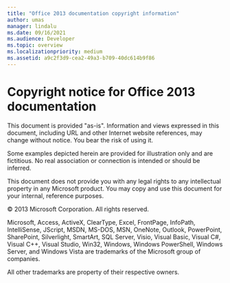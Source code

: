```yaml
---
title: "Office 2013 documentation copyright information"
author: umas
manager: lindalu
ms.date: 09/16/2021
ms.audience: Developer
ms.topic: overview 
ms.localizationpriority: medium
ms.assetid: a9c2f3d9-cea2-49a3-b709-40dc614b9f86
---
```



# Copyright notice for Office 2013 documentation 

This document is provided "as-is". Information and views expressed in this document, including URL and other Internet website references, may change without notice. You bear the risk of using it. 
  
Some examples depicted herein are provided for illustration only and are fictitious. No real association or connection is intended or should be inferred.
  
This document does not provide you with any legal rights to any intellectual property in any Microsoft product. You may copy and use this document for your internal, reference purposes. 
  
© 2013 Microsoft Corporation. All rights reserved.
  
Microsoft, Access, ActiveX, ClearType, Excel, FrontPage, InfoPath, IntelliSense, JScript, MSDN, MS-DOS, MSN, OneNote, Outlook, PowerPoint, SharePoint, Silverlight, SmartArt, SQL Server, Visio, Visual Basic, Visual C#, Visual C++, Visual Studio, Win32, Windows, Windows PowerShell, Windows Server, and Windows Vista are trademarks of the Microsoft group of companies.
  
All other trademarks are property of their respective owners. 
